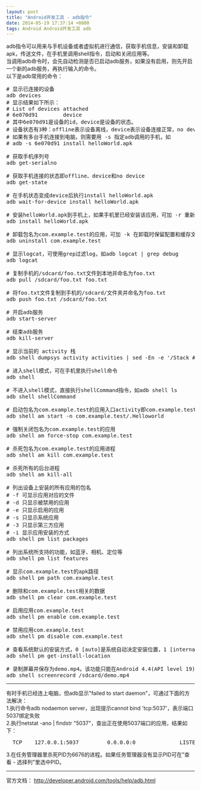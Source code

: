```yaml
---
layout: post
title: "Android开发工具 - adb指令"
date: 2014-05-19 17:37:14 +0800
tags: Android Android开发工具 adb
---
```


adb指令可以用来与手机设备或者虚拟机进行通信，获取手机信息，安装和卸载apk，传送文件，在手机里调用shell指令，启动和关闭应用等。  
当调用adb命令时，会先自动检测是否已启动adb服务，如果没有启用，则先开启一个新的adb服务，再执行输入的命令。  
以下是adb常用的命令：  
<pre class="mcode">
# 显示已连接的设备
adb devices
# 显示结果如下所示：
# List of devices attached
# 6e070d91        device
# 其中6e070d91是设备的id，device是设备的状态。
# 设备状态有3种：offline表示设备离线，device表示设备连接正常，no device表示没有设备连接
# 如果有多台手机连接到电脑，则需要用 -s 指定adb调用的手机，如
# adb -s 6e070d91 install helloWorld.apk

# 获取手机序列号
adb get-serialno

# 获取手机连接的状态即offline、device和no device
adb get-state

# 在手机状态变成device后执行install helloWorld.apk
adb wait-for-device install helloWorld.apk

# 安装helloWorld.apk到手机上，如果手机里已经安装该应用，可加 -r 重新安装并保留应用的数据
adb install helloWorld.apk

# 卸载包名为com.example.test的应用，可加 -k 在卸载时保留配置和缓存文件
adb uninstall com.example.test

# 显示logcat，可使用grep过滤log，如adb logcat | grep debug
adb logcat

# 复制手机的/sdcard/foo.txt文件到本地并命名为foo.txt
adb pull /sdcard/foo.txt foo.txt

# 将foo.txt文件复制到手机的/sdcard/文件夹并命名为foo.txt
adb push foo.txt /sdcard/foo.txt

# 开启adb服务
adb start-server

# 结束adb服务
adb kill-server

# 显示当前的 activity 栈
adb shell dumpsys activity activities | sed -En -e '/Stack #/p' -e '/Running activities/,/Run #0/p'

# 进入shell模式，可在手机里执行shell命令
adb shell

# 不进入shell模式，直接执行shellCommand指令，如adb shell ls
adb shell shellCommand

# 启动包名为com.example.test的应用入口activity即com.example.test.Helloworld
adb shell am start -n com.example.test/.Helloworld

# 强制关闭包名为com.example.test的应用
adb shell am force-stop com.example.test

# 杀死包名为com.example.test的应用进程
adb shell am kill com.example.test

# 杀死所有的后台进程
adb shell am kill-all

# 列出设备上安装的所有应用的包名
# -f 可显示应用对应的文件
# -d 只显示被禁用的应用
# -e 只显示启用的应用
# -s 只显示系统应用
# -3 只显示第三方应用
# -i 显示应用安装的方式
adb shell pm list packages

# 列出系统所支持的功能，如蓝牙、相机、定位等
adb shell pm list features

# 显示com.example.test的apk路径
adb shell pm path com.example.test

# 删除和com.example.test相关的数据
adb shell pm clear com.example.test

# 启用应用com.example.test
adb shell pm enable com.example.test

# 禁用应用com.example.test
adb shell pm disable com.example.test

# 查看系统默认的安装方式，0 [auto]是系统自动决定安装位置，1 [internal]是安装在系统内部存储空间，2 [external]是安装在外置存储卡上
adb shell pm get-install-location

# 录制屏幕并保存为demo.mp4。该功能只能在Android 4.4(API level 19)或更高的版本运行。按Ctrl-C停止录制，否则在3分钟后自动停止录制。可通过--time-limit 30设置录制时间为30秒。
adb shell screenrecord /sdcard/demo.mp4  
</pre>
***
有时手机已经连上电脑，但adb显示"failed to start daemon"，可通过下面的方法解决：  
1.执行命令adb nodaemon server，出现提示cannot bind 'tcp:5037'，表示端口5037绑定失败  
2.执行netstat -ano | findstr "5037"，查出正在使用5037端口的应用，结果如下：  
<pre>
  TCP    127.0.0.1:5037         0.0.0.0:0              LISTENING       6676
</pre>
3.在任务管理器里杀死PID为6676的进程。如果任务管理器没有显示PID可在"查看 - 选择列"里选中PID。


***
官方文档：
<http://developer.android.com/tools/help/adb.html>
